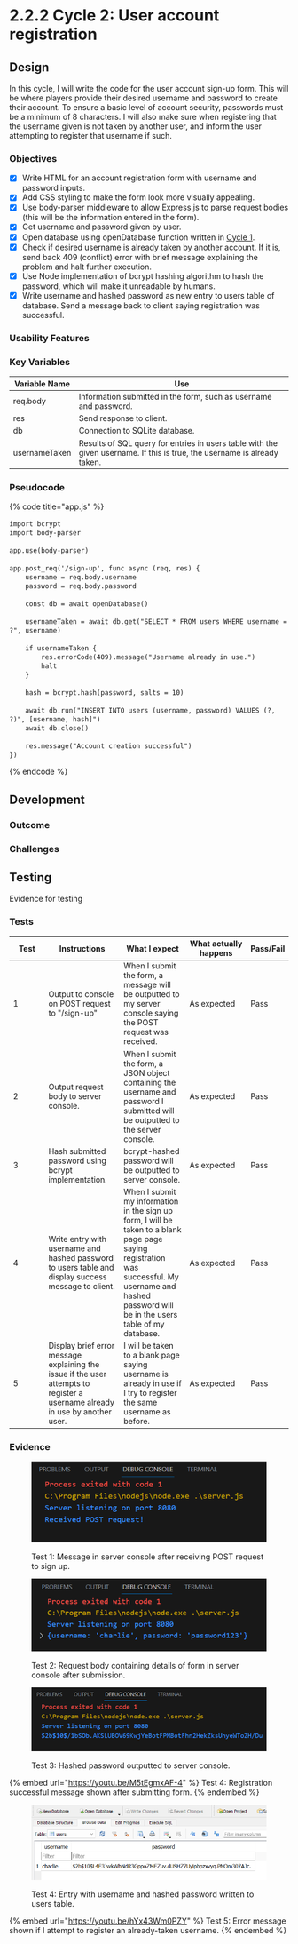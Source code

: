 # 2.2.2 Cycle 2: User account registration

## Design

In this cycle, I will write the code for the user account sign-up form. This will be where players provide their desired username and password to create their account. To ensure a basic level of account security, passwords must be a minimum of 8 characters. I will also make sure when registering that the username given is not taken by another user, and inform the user attempting to register that username if such.

### Objectives

* [x] Write HTML for an account registration form with username and password inputs.
* [x] Add CSS styling to make the form look more visually appealing.
* [x] Use body-parser middleware to allow Express.js to parse request bodies (this will be the information entered in the form).
* [x] Get username and password given by user.
* [x] Open database using openDatabase function written in [Cycle 1](2.2.1-cycle-1.md).
* [x] Check if desired username is already taken by another account. If it is, send back 409 (conflict) error with brief message explaining the problem and halt further execution.
* [x] Use Node implementation of bcrypt hashing algorithm to hash the password, which will make it unreadable by humans.
* [x] Write username and hashed password as new entry to users table of database. Send a message back to client saying registration was successful.

### Usability Features

### Key Variables

| Variable Name | Use                                                                                                                      |
| ------------- | ------------------------------------------------------------------------------------------------------------------------ |
| req.body      | Information submitted in the form, such as username and password.                                                        |
| res           | Send response to client.                                                                                                 |
| db            | Connection to SQLite database.                                                                                           |
| usernameTaken | Results of SQL query for entries in users table with the given username. If this is true, the username is already taken. |

### Pseudocode

{% code title="app.js" %}
```
import bcrypt
import body-parser

app.use(body-parser)

app.post_req('/sign-up', func async (req, res) {
    username = req.body.username
    password = req.body.password
    
    const db = await openDatabase()
    
    usernameTaken = await db.get("SELECT * FROM users WHERE username = ?", username)
    
    if usernameTaken {
        res.errorCode(409).message("Username already in use.")
        halt
    }
    
    hash = bcrypt.hash(password, salts = 10)
    
    await db.run("INSERT INTO users (username, password) VALUES (?, ?)", [username, hash]")
    await db.close()
    
    res.message("Account creation successful")
})
```
{% endcode %}

## Development

### Outcome



### Challenges



## Testing

Evidence for testing

### Tests

<table><thead><tr><th width="95">Test</th><th width="158">Instructions</th><th width="171">What I expect</th><th width="174">What actually happens</th><th>Pass/Fail</th></tr></thead><tbody><tr><td>1</td><td>Output to console on POST request to "/sign-up"</td><td>When I submit the form, a message will be outputted to my server console saying the POST request was received.</td><td>As expected</td><td>Pass</td></tr><tr><td>2</td><td>Output request body to server console.</td><td>When I submit the form, a JSON object containing the username and password I submitted will be outputted to the server console.</td><td>As expected</td><td>Pass</td></tr><tr><td>3</td><td>Hash submitted password using bcrypt implementation.</td><td>bcrypt-hashed password will be outputted to server console.</td><td>As expected</td><td>Pass</td></tr><tr><td>4</td><td>Write entry with username and hashed password to users table and display success message to client.</td><td>When I submit my information in the sign up form, I will be taken to a blank page page saying registration was successful. My username and hashed password will be in the users table of my database.</td><td>As expected</td><td>Pass</td></tr><tr><td>5</td><td>Display brief error message explaining the issue if the user attempts to register a username already in use by another user.</td><td>I will be taken to a blank page saying username is already in use if I try to register the same username as before.</td><td>As expected</td><td>Pass</td></tr></tbody></table>

### Evidence

<figure><img src="../.gitbook/assets/image (2).png" alt=""><figcaption><p>Test 1: Message in server console after receiving POST request to sign up.</p></figcaption></figure>

<figure><img src="../.gitbook/assets/image (1) (1).png" alt=""><figcaption><p>Test 2: Request body containing details of form in server console after submission.</p></figcaption></figure>

<figure><img src="../.gitbook/assets/image (3).png" alt=""><figcaption><p>Test 3: Hashed password outputted to server console.</p></figcaption></figure>

{% embed url="https://youtu.be/M5tEgmxAF-4" %}
Test 4: Registration successful message shown after submitting form.
{% endembed %}

<figure><img src="../.gitbook/assets/image (4).png" alt=""><figcaption><p>Test 4: Entry with username and hashed password written to users table.</p></figcaption></figure>

{% embed url="https://youtu.be/hYx43Wm0PZY" %}
Test 5: Error message shown if I attempt to register an already-taken username.
{% endembed %}
